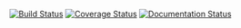 [![Build Status](https://travis-ci.org/StevenCooks/pycool.svg?branch=writing)](https://travis-ci.org/StevenCooks/pycool)
[![Coverage Status](https://coveralls.io/repos/github/StevenCooks/pycool/badge.svg?branch=writing)](https://coveralls.io/github/StevenCooks/pycool?branch=writing)
[![Documentation Status](https://readthedocs.org/projects/pycool/badge/?version=latest)](http://pycool.readthedocs.io/en/latest/?badge=latest)
